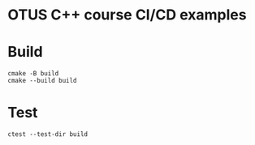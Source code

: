 # OTUS C++ course CI/CD examples

# Build
```
cmake -B build
cmake --build build
```

# Test
```
ctest --test-dir build
```
